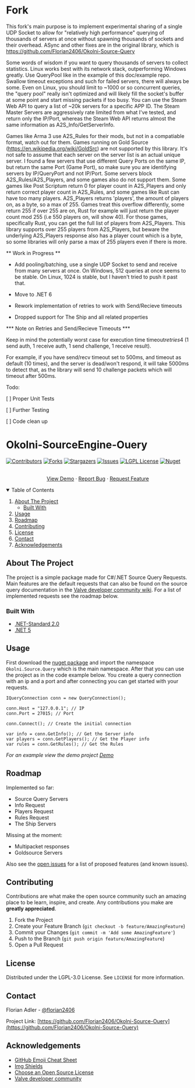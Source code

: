 # Fork 

This fork's main purpose is to implement experimental sharing of a single UDP Socket to allow for "relatively high performance" querying of thousands of servers at once without spawning thousands of sockets and their overhead. ASync and other fixes are in the original library, which is https://github.com/Florian2406/Okolni-Source-Query

Some words of wisdom if you want to query thousands of servers to collect statistics. Linux works best with its network stack, outperforming Windows greatly. Use QueryPool like in the example of this doc/example repo. Swallow timeout exceptions and such for failed servers, there will always be some. Even on Linux, you should limit to ~1000 or so concurrent queries, the "query pool" really isn't optimized and will likely fill the socket's buffer at some point and start missing packets if too busy. You can use the Steam Web API to query a list of ~20k servers for a specific APP ID. The Steam Master Servers are aggressively rate limited from what I've tested, and return only the IP/Port, whereas the Steam Web API returns almost the same information as A2S_Info/GetServerInfo.

Games like Arma 3 use A2S_Rules for their mods, but not in a compatiable format, watch out for them. Games running on Gold Source (https://en.wikipedia.org/wiki/GoldSrc) are not supported by this library.  It's not safe to assume that each server on the server list is an actual unique server. I found a few servers that use different Query Ports on the same IP, but return the same Port (Game Port), so make sure you are identifying servers by IP/QueryPort and not IP/Port. Some servers block A2S_Rules/A2S_Players, and some games also do not support them. Some games like Post Scriptum return 0 for player count in A2S_Players and only return correct player count in A2S_Rules, and some games like Rust can have too many players. A2S_Players returns 'players', the amount of players on, as a byte, so a max of 255. Games treat this overflow differently, some return 255 if over 255 are on, Rust for example will just return the player count mod 255 (i.e 550 players on, will show 40). For those games, specifically Rust, you can get the full list of players from A2S_Players. This library supports over 255 players from A2S_Players, but beware the underlying A2S_Players response also has a player count which is a byte, so some libraries will only parse a max of 255 players even if there is more.

** Work in Progress **

* Add pooling/batching, use a single UDP Socket to send and receive from many servers at once. On Windows, 512 queries at once seems to be stable. On Linux, 1024 is stable, but I haven't tried to push it past that.

* Move to .NET 6 

* Rework implementation of retries to work with Send/Recieve timeouts

* Dropped support for The Ship and all related properties

*** Note on Retries and Send/Recieve Timeouts ***

Keep in mind the potentially worst case for execution time timeout*retries*4 (1 send auth, 1 receive auth, 1 send challenge, 1 receive result).

For example, if you have send/recv timeout set to 500ms, and timeout as default (10 times), and the server is dead/won't respond, it will take 5000ms to detect that, as the library will send 10 challenge packets which will timeout after 500ms.


Todo:

[ ] Proper Unit Tests

[ ] Further Testing

[ ] Code clean up





# Okolni-SourceEngine-Ouery
<!--
*** Thanks for checking out the Best-README-Template. If you have a suggestion
*** that would make this better, please fork the repo and create a pull request
*** or simply open an issue with the tag "enhancement".
*** Thanks again! Now go create something AMAZING! :D
-->



<!-- PROJECT SHIELDS -->
<!--
*** I'm using markdown "reference style" links for readability.
*** Reference links are enclosed in brackets [ ] instead of parentheses ( ).
*** See the bottom of this document for the declaration of the reference variables
*** for contributors-url, forks-url, etc. This is an optional, concise syntax you may use.
*** https://www.markdownguide.org/basic-syntax/#reference-style-links
-->
[![Contributors][contributors-shield]][contributors-url]
[![Forks][forks-shield]][forks-url]
[![Stargazers][stars-shield]][stars-url]
[![Issues][issues-shield]][issues-url]
[![LGPL License][license-shield]][license-url]
[![Nuget][nuget-shield]][nuget-url]
<!-- [![LinkedIn][linkedin-shield]][linkedin-url] -->



<p align="center">
<br />
<a href="https://github.com/Florian2406/Okolni-Source-Query/blob/master/doc/Okolni.Source.Example/Program.cs">View Demo</a>
·
<a href="https://github.com/Florian2406/Okolni-Source-Ouery/issues">Report Bug</a>
·
<a href="https://github.com/Florian2406/Okolni-Source-Ouery/issues">Request Feature</a>
</p>



<!-- TABLE OF CONTENTS -->
<details open="open">
  <summary>Table of Contents</summary>
  <ol>
    <li>
      <a href="#about-the-project">About The Project</a>
      <ul>
        <li><a href="#built-with">Built With</a></li>
      </ul>
    </li>
    <li><a href="#usage">Usage</a></li>
    <li><a href="#roadmap">Roadmap</a></li>
    <li><a href="#contributing">Contributing</a></li>
    <li><a href="#license">License</a></li>
    <li><a href="#contact">Contact</a></li>
    <li><a href="#acknowledgements">Acknowledgements</a></li>
  </ol>
</details>



<!-- ABOUT THE PROJECT -->
## About The Project

The project is a simple package made for C#/.NET Source Query Requests. Main features are the default requests that can also be found on the source query documentation in the [Valve developer community wiki](https://developer.valvesoftware.com/wiki/Server_queries). For a list of implemented requests see the roadmap below.

### Built With

* [.NET-Standard 2.0](https://docs.microsoft.com/de-de/dotnet/standard/net-standard)
* [.NET 5](https://dotnet.microsoft.com/download/dotnet/5.0)

## Usage

First download the [nuget package](https://www.nuget.org/packages/Okolni.Source.Query/) and import the namespace `Okolni.Source.Query` which is the main namespace. After that you can use the project as in the code example below. You create a query connection with an ip and a port and after connecting you can get started with your requests.
```
IQueryConnection conn = new QueryConnection();

conn.Host = "127.0.0.1"; // IP
conn.Port = 27015; // Port

conn.Connect(); // Create the initial connection

var info = conn.GetInfo(); // Get the Server info
var players = conn.GetPlayers(); // Get the Player info
var rules = conn.GetRules(); // Get the Rules
```
_For an example view the demo project [Demo](https://github.com/Florian2406/Okolni-Source-Query/blob/master/doc/Okolni.Source.Example/Program.cs)_

<!-- _For more examples, please refer to the [Documentation](https://example.com)_ -->


## Roadmap

Implemented so far:
- Source Query Servers
- Info Request
- Players Request
- Rules Request
- The Ship Servers

Missing at the moment:
- Multipacket responses
- Goldsource Servers

Also see the [open issues](https://github.com/Florian2406/Okolni-Source-Ouery/issues) for a list of proposed features (and known issues).


## Contributing

Contributions are what make the open source community such an amazing place to be learn, inspire, and create. Any contributions you make are **greatly appreciated**.

1. Fork the Project
2. Create your Feature Branch (`git checkout -b feature/AmazingFeature`)
3. Commit your Changes (`git commit -m 'Add some AmazingFeature'`)
4. Push to the Branch (`git push origin feature/AmazingFeature`)
5. Open a Pull Request


## License

Distributed under the LGPL-3.0 License. See `LICENSE` for more information.


## Contact

Florian Adler - [@florian2406](https://twitter.com/florian2406)

Project Link: [https://github.com/Florian2406/Okolni-Source-Ouery](https://github.com/Florian2406/Okolni-Source-Ouery)



<!-- ACKNOWLEDGEMENTS -->
## Acknowledgements
* [GitHub Emoji Cheat Sheet](https://www.webpagefx.com/tools/emoji-cheat-sheet)
* [Img Shields](https://shields.io)
* [Choose an Open Source License](https://choosealicense.com)
* [Valve developer community](https://developer.valvesoftware.com/wiki/Server_queries)





<!-- MARKDOWN LINKS & IMAGES -->
<!-- https://www.markdownguide.org/basic-syntax/#reference-style-links -->
[contributors-shield]: https://img.shields.io/github/contributors/florian2406/Okolni-Source-Query?style=for-the-badge
[contributors-url]: https://github.com/florian2406/Okolni-Source-Query/graphs/contributors
[forks-shield]: https://img.shields.io/github/forks/florian2406/Okolni-Source-Query?style=for-the-badge
[forks-url]: https://github.com/florian2406/Okolni-Source-Query/network/members
[stars-shield]: https://img.shields.io/github/stars/florian2406/Okolni-Source-Query?style=for-the-badge
[stars-url]: https://github.com/florian2406/Okolni-Source-Query/stargazers
[issues-shield]: https://img.shields.io/github/issues/florian2406/Okolni-Source-Query?style=for-the-badge
[issues-url]: https://github.com/florian2406/Okolni-Source-Query/issues
[license-shield]: https://img.shields.io/github/license/florian2406/Okolni-Source-Query?style=for-the-badge
[license-url]: https://github.com/florian2406/Okolni-Source-Query/blob/master/LICENSE
[nuget-shield]: https://img.shields.io/nuget/dt/Okolni.Source.Query?style=for-the-badge
[nuget-url]: https://www.nuget.org/packages/Okolni.Source.Query
